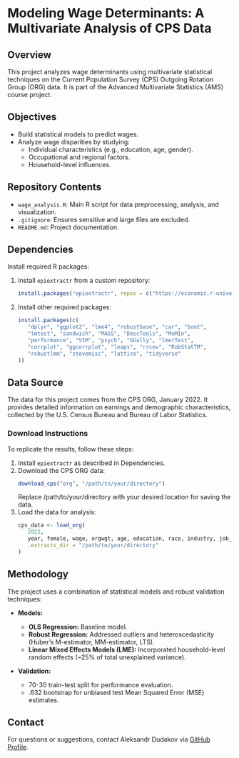 # Modeling Wage Determinants: A Multivariate Analysis of CPS Data

## Overview
This project analyzes wage determinants using multivariate statistical techniques on the Current Population Survey (CPS) Outgoing Rotation Group (ORG) data. It is part of the Advanced Multivariate Statistics (AMS) course project.

## Objectives
- Build statistical models to predict wages.
- Analyze wage disparities by studying:
  - Individual characteristics (e.g., education, age, gender).
  - Occupational and regional factors.
  - Household-level influences.

## Repository Contents
- `wage_analysis.R`: Main R script for data preprocessing, analysis, and visualization.
- `.gitignore`: Ensures sensitive and large files are excluded.
- `README.md`: Project documentation.

## Dependencies
Install required R packages:

1. Install `epiextractr` from a custom repository:
   ```R
   install.packages("epiextractr", repos = c("https://economic.r-universe.dev", "https://cloud.r-project.org"))
   ```
2. Install other required packages:
   ```R
   install.packages(c(
      "dplyr", "ggplot2", "lme4", "robustbase", "car", "boot", 
      "lmtest", "sandwich", "MASS", "DescTools", "MuMIn", 
      "performance", "VIM", "psych", "GGally", "lmerTest", 
      "corrplot", "ggcorrplot", "leaps", "rrcov", "RobStatTM", 
      "robustlmm", "stevemisc", "lattice", "tidyverse"
   ))
   ```
## Data Source

The data for this project comes from the CPS ORG, January 2022. It provides detailed information on earnings and demographic characteristics, collected by the U.S. Census Bureau and Bureau of Labor Statistics.

### Download Instructions

To replicate the results, follow these steps:
1. Install `epiextractr` as described in Dependencies.
2. Download the CPS ORG data:
   ```R
   download_cps("org", "/path/to/your/directory")
   ```
   Replace /path/to/your/directory with your desired location for saving the data.
3. Load the data for analysis:
   ```R
   cps_data <- load_org(
      2022,
      year, female, wage, orgwgt, age, education, race, industry, job_class, metro,
      .extracts_dir = "/path/to/your/directory"
   )
   ```

## Methodology

The project uses a combination of statistical models and robust validation techniques:

- **Models:**
  - **OLS Regression:** Baseline model.
  - **Robust Regression:** Addressed outliers and heteroscedasticity (Huber’s M-estimator, MM-estimator, LTS).
  - **Linear Mixed Effects Models (LME):** Incorporated household-level random effects (~25% of total unexplained variance).

- **Validation:**
  - 70-30 train-test split for performance evaluation.
  - .632 bootstrap for unbiased test Mean Squared Error (MSE) estimates.

## Contact

For questions or suggestions, contact Aleksandr Dudakov via [GitHub Profile](https://github.com/aleksandr-dudakov).
